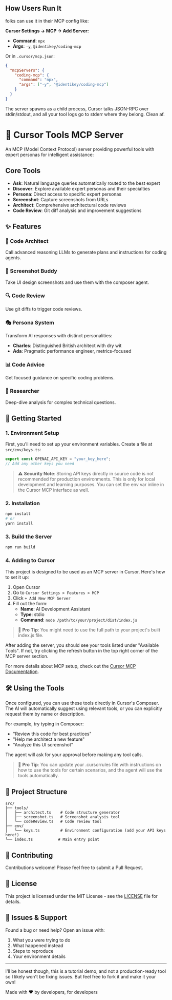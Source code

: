 

## How Users Run It
folks can use it in their MCP config like:

**Cursor Settings → MCP → Add Server:**
- **Command**: `npx`
- **Args**: `-y`, `@identikey/coding-mcp`

Or in `.cursor/mcp.json`:
```json
{
  "mcpServers": {
    "coding-mcp": {
      "command": "npx",
      "args": ["-y", "@identikey/coding-mcp"]
    }
  }
}
```

The server spawns as a child process, Cursor talks JSON-RPC over stdin/stdout, and all your tool logs go to stderr where they belong. Clean af.

# 🤖 Cursor Tools MCP Server

An MCP (Model Context Protocol) server providing powerful tools with expert personas for intelligent assistance:

## Core Tools
- **Ask**: Natural language queries automatically routed to the best expert
- **Discover**: Explore available expert personas and their specialties
- **Persona**: Direct access to specific expert personas
- **Screenshot**: Capture screenshots from URLs
- **Architect**: Comprehensive architectural code reviews
- **Code Review**: Git diff analysis and improvement suggestions

## ✨ Features

### 🎨 Code Architect

Call advanced reasoning LLMs to generate plans and instructions for coding agents.

### 📸 Screenshot Buddy

Take UI design screenshots and use them with the composer agent.

### 🔍 Code Review

Use git diffs to trigger code reviews.

### 🎭 Persona System

Transform AI responses with distinct personalities:
- **Charles**: Distinguished British architect with dry wit
- **Ada**: Pragmatic performance engineer, metrics-focused

### 📊 Code Advice

Get focused guidance on specific coding problems.

### 🔬 Researcher

Deep-dive analysis for complex technical questions.

## 🚀 Getting Started

### 1. Environment Setup

First, you'll need to set up your environment variables. Create a file at `src/env/keys.ts`:

```typescript
export const OPENAI_API_KEY = "your_key_here";
// Add any other keys you need
```

> ⚠️ **Security Note**: Storing API keys directly in source code is not recommended for production environments. This is only for local development and learning purposes. You can set the env var inline in the Cursor MCP interface as well.

### 2. Installation

```bash
npm install
# or
yarn install
```

### 3. Build the Server

```bash
npm run build
```

### 4. Adding to Cursor

This project is designed to be used as an MCP server in Cursor. Here's how to set it up:

1. Open Cursor
2. Go to `Cursor Settings > Features > MCP`
3. Click `+ Add New MCP Server`
4. Fill out the form:
   - **Name**: AI Development Assistant
   - **Type**: stdio
   - **Command**: `node /path/to/your/project/dist/index.js`

> 📘 **Pro Tip**: You might need to use the full path to your project's built index.js file.

After adding the server, you should see your tools listed under "Available Tools". If not, try clicking the refresh button in the top right corner of the MCP server section.

For more details about MCP setup, check out the [Cursor MCP Documentation](https://docs.cursor.com/advanced/model-context-protocol).

## 🛠️ Using the Tools

Once configured, you can use these tools directly in Cursor's Composer. The AI will automatically suggest using relevant tools, or you can explicitly request them by name or description.

For example, try typing in Composer:

- "Review this code for best practices"
- "Help me architect a new feature"
- "Analyze this UI screenshot"

The agent will ask for your approval before making any tool calls.

> 📘 **Pro Tip**: You can update your .cursorrules file with instructions on how to use the tools for certain scenarios, and the agent will use the tools automatically.

## 📁 Project Structure

```
src/
├── tools/
│   ├── architect.ts    # Code structure generator
│   ├── screenshot.ts   # Screenshot analysis tool
│   └── codeReview.ts   # Code review tool
├── env/
│   └── keys.ts         # Environment configuration (add your API keys here!)
└── index.ts           # Main entry point
```

## 🤝 Contributing

Contributions welcome! Please feel free to submit a Pull Request.

## 📝 License

This project is licensed under the MIT License - see the [LICENSE](LICENSE) file for details.

## 🐛 Issues & Support

Found a bug or need help? Open an issue with:

1. What you were trying to do
2. What happened instead
3. Steps to reproduce
4. Your environment details

---

I'll be honest though, this is a tutorial demo, and not a production-ready tool so I likely won't be fixing issues. But feel free to fork it and make it your own!

Made with ❤️ by developers, for developers
